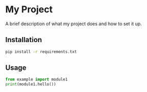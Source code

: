 # My Project

A brief description of what my project does and how to set it up.

## Installation

```bash
pip install -r requirements.txt
```

## Usage

```python
from example import module1
print(module1.hello())
```
